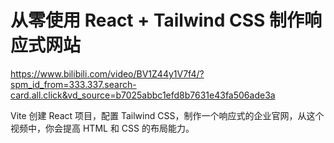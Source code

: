# 从零使用 React + Tailwind CSS 制作响应式网站

https://www.bilibili.com/video/BV1Z44y1V7f4/?spm_id_from=333.337.search-card.all.click&vd_source=b7025abbc1efd8b7631e43fa506ade3a

Vite 创建 React 项目，配置 Tailwind CSS，制作一个响应式的企业官网，从这个视频中，你会提高 HTML 和 CSS 的布局能力。